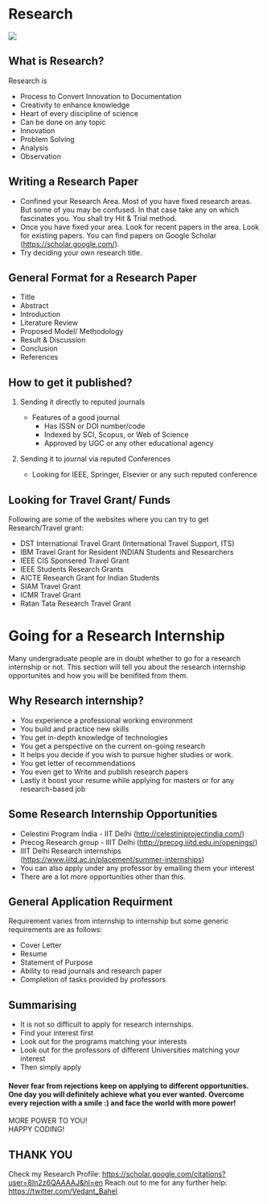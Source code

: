 # Research

![](data/banner.png)


## What is Research?

Research is
* Process to Convert Innovation to Documentation
* Creativity to enhance knowledge
* Heart of every discipline of science
* Can be done on any topic
* Innovation
* Problem Solving
* Analysis
* Observation


## Writing a Research Paper 

* Confined your Research Area. Most of you have fixed research areas. But some of you may be confused. In that case take any on which fascinates you. You shall try Hit & Trial method.
* Once you have fixed your area. Look for recent papers in the area. Look for existing papers. You can find papers on Google Scholar (https://scholar.google.com/). 
* Try deciding your own research title. 


## General Format for a Research Paper

* Title
* Abstract
* Introduction
* Literature Review
* Proposed Model/ Methodology
* Result & Discussion
* Conclusion
* References


## How to get it published?

1. Sending it directly to reputed journals
   * Features of a good journal
     * Has ISSN or DOI number/code
     * Indexed by SCI, Scopus, or Web of Science
     * Approved by UGC or any other educational agency

2. Sending it to journal via reputed Conferences
   * Looking for IEEE, Springer, Elsevier or any such reputed conference
   
   
## Looking for Travel Grant/ Funds 

Following are some of the websites where you can try to get Research/Travel grant:
* DST International Travel Grant (International Travel Support, ITS)
* IBM Travel Grant for Resident INDIAN Students and Researchers
* IEEE CIS Sponsered Travel Grant
* IEEE Students Research Grants
* AICTE Research Grant for Indian Students
* SIAM Travel Grant
* ICMR Travel Grant
* Ratan Tata Research Travel Grant

# Going for a Research Internship

Many undergraduate people are in doubt whether to go for a research internship or not. This section will tell you about the research internship opportunites and how you will be benifited from them.

## Why Research internship?

* You experience a professional working environment
* You build and practice new skills
* You get in-depth knowledge of technologies
* You get a perspective on the current on-going research 
* It helps you decide if you wish to pursue higher studies or work.
* You get letter of recommendations
* You even get to Write and publish research papers
* Lastly it boost your resume while applying for masters or for any research-based job

## Some Research Internship Opportunities 

* Celestini Program India - IIT Delhi (http://celestiniprojectindia.com/)
* Precog Research group - IIIT Delhi (http://precog.iiitd.edu.in/openings/)
* IIIT Delhi Research internships (https://www.iiitd.ac.in/placement/summer-internships)
* You can also apply under any professor by emailing them your interest
* There are a lot more opportunities other than this.

## General Application Requirment

Requirement varies from internship to internship but some generic requirements are as follows:
* Cover Letter
* Resume
* Statement of Purpose
* Ability to read journals and research paper
* Completion of tasks provided by professors

## Summarising 

* It is not so difficult to apply for research internships.
* Find your interest first
* Look out for the programs matching your interests
* Look out for the professors of different Universities matching your interest
* Then simply apply 

#### Never fear from rejections keep on applying to different opportunities. One day you will definitely achieve what you ever wanted. Overcome every rejection with a smile :) and face the world with more power!

MORE POWER TO YOU!  
HAPPY CODING!

## THANK YOU


Check my Research Profile: https://scholar.google.com/citations?user=8In2z6QAAAAJ&hl=en
Reach out to me for any further help: https://twitter.com/Vedant_Bahel









